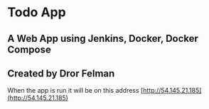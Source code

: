 # Todo App
## A Web App using Jenkins, Docker, Docker Compose
## Created by Dror Felman

When the app is run it will be on this address [http://54.145.21.185](http://54.145.21.185)

